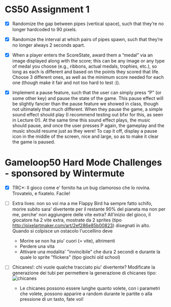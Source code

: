 # CS50 Assignment 1

- [x] Randomize the gap between pipes (vertical space), such that they’re no longer hardcoded to 90 pixels.

- [x] Randomize the interval at which pairs of pipes spawn, such that they’re no longer always 2 seconds apart.

- [x] When a player enters the ScoreState, award them a “medal” via an image displayed along with the score; this can be any image or any type of medal you choose (e.g., ribbons, actual medals, trophies, etc.), so long as each is different and based on the points they scored that life. Choose 3 different ones, as well as the minimum score needed for each one (though make it fair and not too hard to test :)).

- [x] Implement a pause feature, such that the user can simply press “P” (or some other key) and pause the state of the game. This pause effect will be slightly fancier than the pause feature we showed in class, though not ultimately that much different. When they pause the game, a simple sound effect should play (I recommend testing out bfxr for this, as seen in Lecture 0!). At the same time this sound effect plays, the music should pause, and once the user presses P again, the gameplay and the music should resume just as they were! To cap it off, display a pause icon in the middle of the screen, nice and large, so as to make it clear the game is paused.

# Gameloop50 Hard Mode Challenges - sponsored by Wintermute 

* [x] TRC*: Il gioco come e' fornito ha un bug clamoroso che lo rovina. Trovatelo, e fixatelo. Facile!

* [ ] Extra lives: non so voi ma a me Flappy Bird ha sempre fatto schifo, morire subito sara' divertente per il restante 90% del pianeta ma non per me, perche' non aggiungere delle vite extra?
All'inizio del gioco, il giocatore ha 2 vite extra, mostrate da 2 sprites (tipo http://pixelartmaker.com/art/2ef286e85b00823) disegnati in alto. Quando si colpisce un ostacolo l'uccellino deve
   * Morire se non ha piu' cuori (= vite), altrimenti
   * Perdere una vita
   * Attivare una modalita' "invincibile" che dura 2 secondi e durante la quale lo sprite "flickera" (tipo giochi old school)
   
* [ ] Chicanes!: chi vuole qualche tracciato piu' divertente? Modificate la generazione dei tubi per permettere la generazione di chicanes tipo: 
    ![chicanes](https://sketch.io/render/sk-b8fa7268e13a91db9ae1b1beb98fd1cd.jpeg)


  * Le chicanes possono essere lunghe quanto volete, con i parametri che volete, possono apparire a random durante le partite o alla pressione di un tasto, fate voi!

